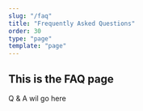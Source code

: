 ```yaml
---
slug: "/faq"
title: "Frequently Asked Questions"
order: 30
type: "page"
template: "page"
---
```


## This is the FAQ page

Q & A wil go here
